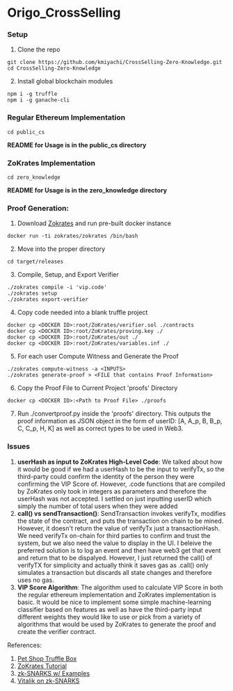 # Origo_CrossSelling

### Setup

1. Clone the repo

```
git clone https://github.com/kmiyachi/CrossSelling-Zero-Knowledge.git
cd CrossSelling-Zero-Knowledge
```

2. Install global blockchain modules

```
npm i -g truffle
npm i -g ganache-cli
```

### Regular Ethereum Implementation

```
cd public_cs
```

**README for Usage is in the public_cs directory**

### ZoKrates Implementation

```
cd zero_knowledge
```

**README for Usage is in the zero_knowledge directory**

### Proof Generation:

1. Download [Zokrates](https://github.com/JacobEberhardt/ZoKrates) and run pre-built docker instance

```
docker run -ti zokrates/zokrates /bin/bash
```

2. Move into the proper directory

```
cd target/releases
```

3. Compile, Setup, and Export Verifier

```
./zokrates compile -i 'vip.code'
./zokrates setup
./zokrates export-verifier
```

4. Copy code needed into a blank truffle project

```
docker cp <DOCKER ID>:root/ZoKrates/verifier.sol ./contracts
docker cp <DOCKER ID>:root/ZoKrates/proving.key ./
docker cp <DOCKER ID>:root/ZoKrates/out ./
docker cp <DOCKER ID>:root/ZoKrates/variables.inf ./
```

5. For each user Compute Witness and Generate the Proof

```
./zokrates compute-witness -a <INPUTS>
./zokrates generate-proof > <FILE that contains Proof Information>
```

6. Copy the Proof File to Current Project 'proofs' Directory

```
docker cp <DOCKER ID>:<Path to Proof File> ./proofs
```

7. Run ./convertproof.py inside the 'proofs' directory. This outputs the proof information as JSON object in the form of userID: [A, A_p, B, B_p, C, C_p, H, K] as well as correct types to be used in Web3.

### Issues

1. **userHash as input to ZoKrates High-Level Code**: We talked about how it would be good if we had a userHash to be the input to verifyTx, so the third-party could confirm the identity of the person they were confirming the VIP Score of. However, .code functions that are compiled by ZoKrates only took in integers as parameters and therefore the userHash was not accepted. I settled on just inputting userID which simply the number of total users when they were added
2. **call() vs sendTransaction()**: SendTransaction invokes verifyTx, modifies the state of the contract, and puts the transaction on chain to be mined. However, it doesn't return the value of verifyTx just a transactionHash. We need verifyTx on-chain for third parties to confirm and trust the system, but we also need the value to display in the UI. I beleive the preferred solution is to log an event and then have web3 get that event and return that to be dispalyed. However, I just returned the call() of verifyTX for simplicity and actually think it saves gas as .call() only simulates a transaction but discards all state changes and therefore uses no gas.
3. **VIP Score Algorithm**: The algorithm used to calculate VIP Score in both the regular ethereum implementation and ZoKrates implementation is basic. It would be nice to implement some simple machine-learning classifier based on features as well as have the third-party input different weights they would like to use or pick from a variety of algorithms that would be used by ZoKrates to generate the proof and create the verifier contract.

References:

1. [Pet Shop Truffle Box](https://truffleframework.com/tutorials/pet-shop)
2. [ZoKrates Tutorial](https://medium.com/extropy-io/zokrates-tutorial-with-truffle-41135a3fb754)
3. [zk-SNARKS w/ Examples](https://media.consensys.net/introduction-to-zksnarks-with-examples-3283b554fc3b)
4. [Vitalik on zk-SNARKS](https://medium.com/@VitalikButerin/zk-snarks-under-the-hood-b33151a013f6)
